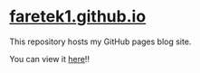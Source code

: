 # [faretek1.github.io](https://faretek1.github.io)

This repository hosts my GitHub pages blog site. 

You can view it [here](https://faretek1.github.io)!!
